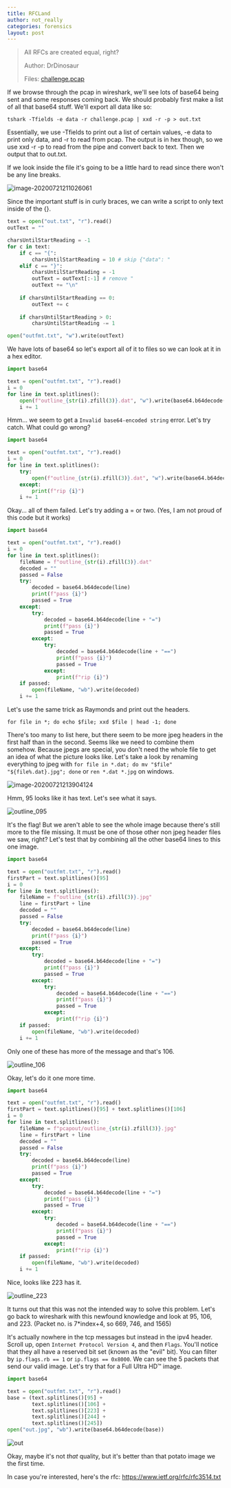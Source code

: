 ```yaml
---
title: RFCLand
author: not_really
categories: forensics
layout: post
---
```


> All RFCs are created equal, right?
>
> Author: DrDinosaur
>
> Files: [challenge.pcap](/uploads/2020-07-24/challenge.pcap)

If we browse through the pcap in wireshark, we'll see lots of base64 being sent and some responses coming back. We should probably first make a list of all that base64 stuff. We'll export all data like so:

`tshark -Tfields -e data -r challenge.pcap | xxd -r -p > out.txt`

Essentially, we use -Tfields to print out a list of certain values, -e data to print only data, and -r to read from pcap. The output is in hex though, so we use xxd -r -p to read from the pipe and convert back to text. Then we output that to out.txt.

If we look inside the file it's going to be a little hard to read since there won't be any line breaks.

![image-20200721211026061](/uploads/2020-07-24/image-20200721211026061.png)

Since the important stuff is in curly braces, we can write a script to only text inside of the {}.

```python
text = open("out.txt", "r").read()
outText = ""

charsUntilStartReading = -1
for c in text:
    if c == "{":
        charsUntilStartReading = 10 # skip {"data": "
    elif c == "}":
        charsUntilStartReading = -1
        outText = outText[:-1] # remove "
        outText += "\n"
    
    if charsUntilStartReading == 0:
        outText += c
    
    if charsUntilStartReading > 0:
        charsUntilStartReading -= 1

open("outfmt.txt", "w").write(outText)
```

We have lots of base64 so let's export all of it to files so we can look at it in a hex editor.

```python
import base64

text = open("outfmt.txt", "r").read()
i = 0
for line in text.splitlines():
    open(f"outline_{str(i).zfill(3)}.dat", "w").write(base64.b64decode(line))
    i += 1
```

Hmm... we seem to get a `Invalid base64-encoded string` error. Let's try catch. What could go wrong?

```python
import base64

text = open("outfmt.txt", "r").read()
i = 0
for line in text.splitlines():
    try:
        open(f"outline_{str(i).zfill(3)}.dat", "w").write(base64.b64decode(line))
    except:
        print(f"rip {i}")
    i += 1
```

Okay... all of them failed. Let's try adding a = or two. (Yes, I am not proud of this code but it works)

```python
import base64

text = open("outfmt.txt", "r").read()
i = 0
for line in text.splitlines():
    fileName = f"outline_{str(i).zfill(3)}.dat"
    decoded = ""
    passed = False
    try:
        decoded = base64.b64decode(line)
        print(f"pass {i}")
        passed = True
    except:
        try:
            decoded = base64.b64decode(line + "=")
            print(f"pass {i}")
            passed = True
        except:
            try:
                decoded = base64.b64decode(line + "==")
                print(f"pass {i}")
                passed = True
            except:
                print(f"rip {i}")
    if passed:
        open(fileName, "wb").write(decoded)
    i += 1
```

Let's use the same trick as Raymonds and print out the headers.

`for file in *; do echo $file; xxd $file | head -1; done`

There's too many to list here, but there seem to be more jpeg headers in the first half than in the second. Seems like we need to combine them somehow. Because jpegs are special, you don't need the whole file to get an idea of what the picture looks like. Let's take a look by renaming everything to jpeg with `for file in *.dat; do mv "$file" "${file%.dat}.jpg"; done` or `ren *.dat *.jpg` on windows.

![image-20200721213904124](/uploads/2020-07-24/image-20200721213904124.png)

Hmm, 95 looks like it has text. Let's see what it says.

![outline_095](/uploads/2020-07-24/outline_095.jpg)

It's the flag! But we aren't able to see the whole image because there's still more to the file missing. It must be one of those other non jpeg header files we saw, right? Let's test that by combining all the other base64 lines to this one image.

```python
import base64

text = open("outfmt.txt", "r").read()
firstPart = text.splitlines()[95]
i = 0
for line in text.splitlines():
    fileName = f"outline_{str(i).zfill(3)}.jpg"
    line = firstPart + line
    decoded = ""
    passed = False
    try:
        decoded = base64.b64decode(line)
        print(f"pass {i}")
        passed = True
    except:
        try:
            decoded = base64.b64decode(line + "=")
            print(f"pass {i}")
            passed = True
        except:
            try:
                decoded = base64.b64decode(line + "==")
                print(f"pass {i}")
                passed = True
            except:
                print(f"rip {i}")
    if passed:
        open(fileName, "wb").write(decoded)
    i += 1
```

Only one of these has more of the message and that's 106.

![outline_106](/uploads/2020-07-24/outline_106.jpg)

Okay, let's do it one more time.

```python
import base64

text = open("outfmt.txt", "r").read()
firstPart = text.splitlines()[95] + text.splitlines()[106]
i = 0
for line in text.splitlines():
    fileName = f"pcapout/outline_{str(i).zfill(3)}.jpg"
    line = firstPart + line
    decoded = ""
    passed = False
    try:
        decoded = base64.b64decode(line)
        print(f"pass {i}")
        passed = True
    except:
        try:
            decoded = base64.b64decode(line + "=")
            print(f"pass {i}")
            passed = True
        except:
            try:
                decoded = base64.b64decode(line + "==")
                print(f"pass {i}")
                passed = True
            except:
                print(f"rip {i}")
    if passed:
        open(fileName, "wb").write(decoded)
    i += 1
```

Nice, looks like 223 has it.

![outline_223](/uploads/2020-07-24/outline_223.jpg)

It turns out that this was not the intended way to solve this problem. Let's go back to wireshark with this newfound knowledge and look at 95, 106, and 223. (Packet no. is 7*index+4, so 669, 746, and 1565)

It's actually nowhere in the tcp messages but instead in the ipv4 header. Scroll up, open `Internet Protocol Version 4`, and then `Flags`. You'll notice that they all have a reserved bit set (known as the "evil" bit). You can filter by `ip.flags.rb == 1` or `ip.flags == 0x8000`. We can see the 5 packets that send our valid image. Let's try that for a Full Ultra HD:tm: image.

```python
import base64

text = open("outfmt.txt", "r").read()
base = (text.splitlines()[95] +
        text.splitlines()[106] +
        text.splitlines()[223] +
        text.splitlines()[244] +
        text.splitlines()[245])
open("out.jpg", "wb").write(base64.b64decode(base))
```

![out](/uploads/2020-07-24/out.jpg)

Okay, maybe it's not _that_ quality, but it's better than that potato image we the first time.

In case you're interested, here's the rfc: https://www.ietf.org/rfc/rfc3514.txt
